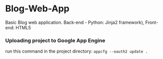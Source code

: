 # Blog-Web-App
Basic Blog web application. Back-end - Python: Jinja2 framework), Front-end: HTML5

### Uploading project to Google App Engine ###
run this command in the project directory:
`appcfg --oauth2 update .`
